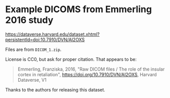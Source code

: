 # Example DICOMS from Emmerling 2016 study

<https://dataverse.harvard.edu/dataset.xhtml?persistentId=doi:10.7910/DVN/AI2OXS>

Files are from `DICOM_1.zip`.

License is CC0, but ask for proper citation.  That appears to be:

> Emmerling, Franziska, 2016, "Raw DICOM files / The role of the insular
cortex in retaliation", https://doi.org/10.7910/DVN/AI2OXS, Harvard Dataverse,
V1

Thanks to the authors for releasing this dataset.
